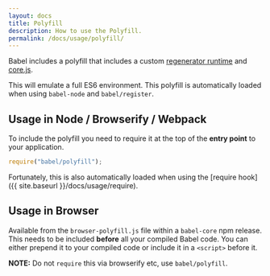 ```yaml
---
layout: docs
title: Polyfill
description: How to use the Polyfill.
permalink: /docs/usage/polyfill/
---
```


<p class="lead">
  Babel includes a polyfill that includes a custom
  <a href="https://github.com/facebook/regenerator/blob/master/runtime.js">regenerator runtime</a>
  and <a href="https://github.com/zloirock/core-js">core.js</a>.
</p>

This will emulate a full ES6 environment. This polyfill is automatically loaded
when using `babel-node` and `babel/register`.

## Usage in Node / Browserify / Webpack

To include the polyfill you need to require it at the top of the **entry point**
to your application.

```js
require("babel/polyfill");
```

Fortunately, this is also automatically loaded when using the
[require hook]({{ site.baseurl }}/docs/usage/require).

## Usage in Browser

Available from the `browser-polyfill.js` file within a `babel-core` npm release.
This needs to be included **before** all your compiled Babel code. You can either
prepend it to your compiled code or include it in a `<script>`
before it.

**NOTE:** Do not `require` this via browserify etc, use `babel/polyfill`.
